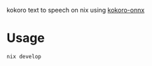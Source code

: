 kokoro text to speech on nix using [kokoro-onnx](https://github.com/thewh1teagle/kokoro-onnx)

# Usage

```
nix develop

```
